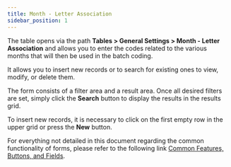 ```yaml
---
title: Month - Letter Association 
sidebar_position: 1
---
```


The table opens via the path **Tables > General Settings > Month - Letter Association** and allows you to enter the codes related to the various months that will then be used in the batch coding.

It allows you to insert new records or to search for existing ones to view, modify, or delete them.

The form consists of a filter area and a result area. Once all desired filters are set, simply click the **Search** button to display the results in the results grid.

To insert new records, it is necessary to click on the first empty row in the upper grid or press the **New** button.

For everything not detailed in this document regarding the common functionality of forms, please refer to the following link [Common Features, Buttons, and Fields](/docs/guide/common).